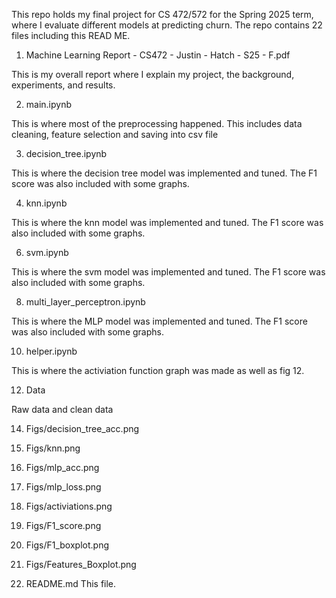 This repo holds my final project for CS 472/572 for the Spring 2025 term, where I evaluate different models at predicting churn. The repo contains 22 files including this READ ME.

1) Machine Learning Report - CS472 - Justin - Hatch - S25 - F.pdf

  This is my overall report where I explain my project, the background, experiments, and results.
  
2) main.ipynb
   
  This is where most of the preprocessing happened. This includes data cleaning, feature selection and saving into csv file

3) decision_tree.ipynb

  This is where the decision tree model was implemented and tuned. The F1 score was also included with some graphs.

4) knn.ipynb

  This is where the knn model was implemented and tuned. The F1 score was also included with some graphs.

6) svm.ipynb

  This is where the svm model was implemented and tuned. The F1 score was also included with some graphs.
   
8) multi_layer_perceptron.ipynb

  This is where the MLP model was implemented and tuned. The F1 score was also included with some graphs.

10) helper.ipynb

  This is where the activiation function graph was made as well as fig 12.
  
12) Data
    
  Raw data and clean data


14) Figs/decision_tree_acc.png
15) Figs/knn.png
16) Figs/mlp_acc.png
17) Figs/mlp_loss.png
18) Figs/activiations.png
19) Figs/F1_score.png
20) Figs/F1_boxplot.png
21) Figs/Features_Boxplot.png

22) README.md
  This file.

